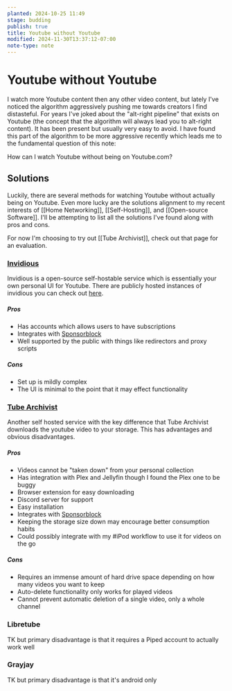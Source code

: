 ```yaml
---
planted: 2024-10-25 11:49
stage: budding
publish: true
title: Youtube without Youtube
modified: 2024-11-30T13:37:12-07:00
note-type: note
---
```

# Youtube without Youtube

I watch more Youtube content then any other video content, but lately I've noticed the algorithm aggressively pushing me towards creators I find distasteful. For years I've joked about the "alt-right pipeline" that exists on Youtube (the concept that the algorithm will always lead you to alt-right content). It has been present but usually very easy to avoid. I have found this part of the algorithm to be more aggressive recently which leads me to the fundamental question of this note:

How can I watch Youtube without being on Youtube.com?
## Solutions
Luckily, there are several methods for watching Youtube without actually being on Youtube. Even more lucky are the solutions alignment to my recent interests of [[Home Networking]], [[Self-Hosting]], and [[Open-source Software]]. I'll be attempting to list all the solutions I've found along with pros and cons.

For now I'm choosing to try out [[Tube Archivist]], check out that page for an evaluation.
### [Invidious](https://invidious.io/)
Invidious is a open-source self-hostable service which is essentially your own personal UI for Youtube. There are publicly hosted instances of invidious you can check out [here](https://docs.invidious.io/instances/).
##### Pros
- Has accounts which allows users to have subscriptions
- Integrates with [Sponsorblock](https://sponsor.ajay.app/)
- Well supported by the public with things like redirectors and proxy scripts
##### Cons
- Set up is mildly complex
- The UI is minimal to the point that it may effect functionality

### [Tube Archivist](https://github.com/tubearchivist/tubearchivist)
Another self hosted service with the key difference that Tube Archivist downloads the youtube video to your storage. This has advantages and obvious disadvantages.
##### Pros
- Videos cannot be "taken down" from your personal collection
- Has integration with Plex and Jellyfin though I found the Plex one to be buggy
- Browser extension for easy downloading
- Discord server for support
- Easy installation
- Integrates with [Sponsorblock](https://sponsor.ajay.app/)
- Keeping the storage size down may encourage better consumption habits
- Could possibly integrate with my #iPod workflow to use it for videos on the go
##### Cons
- Requires an immense amount of hard drive space depending on how many videos you want to keep
- Auto-delete functionality only works for played videos
- Cannot prevent automatic deletion of a single video, only a whole channel

### Libretube
TK but primary disadvantage is that it requires a Piped account to actually work well

### Grayjay
TK but primary disadvantage is that it's android only




